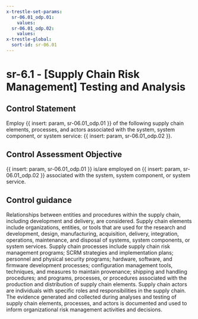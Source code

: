 ```yaml
---
x-trestle-set-params:
  sr-06.01_odp.01:
    values:
  sr-06.01_odp.02:
    values:
x-trestle-global:
  sort-id: sr-06.01
---
```


# sr-6.1 - \[Supply Chain Risk Management\] Testing and Analysis

## Control Statement

Employ {{ insert: param, sr-06.01_odp.01 }} of the following supply chain elements, processes, and actors associated with the system, system component, or system service: {{ insert: param, sr-06.01_odp.02 }}.

## Control Assessment Objective

 {{ insert: param, sr-06.01_odp.01 }} is/are employed on {{ insert: param, sr-06.01_odp.02 }} associated with the system, system component, or system service.

## Control guidance

Relationships between entities and procedures within the supply chain, including development and delivery, are considered. Supply chain elements include organizations, entities, or tools that are used for the research and development, design, manufacturing, acquisition, delivery, integration, operations, maintenance, and disposal of systems, system components, or system services. Supply chain processes include supply chain risk management programs; SCRM strategies and implementation plans; personnel and physical security programs; hardware, software, and firmware development processes; configuration management tools, techniques, and measures to maintain provenance; shipping and handling procedures; and programs, processes, or procedures associated with the production and distribution of supply chain elements. Supply chain actors are individuals with specific roles and responsibilities in the supply chain. The evidence generated and collected during analyses and testing of supply chain elements, processes, and actors is documented and used to inform organizational risk management activities and decisions.
